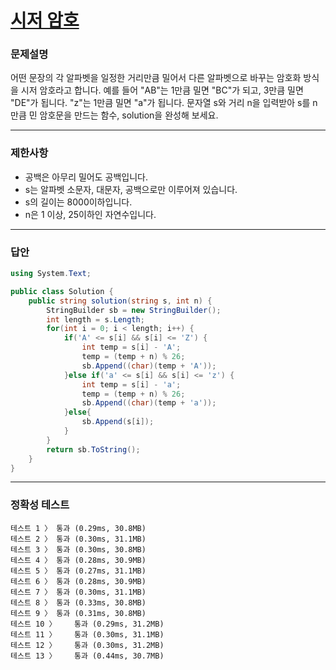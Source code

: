 # <a href="https://school.programmers.co.kr/learn/courses/30/lessons/12926">시저 암호</a>

### 문제설명

어떤 문장의 각 알파벳을 일정한 거리만큼 밀어서 다른 알파벳으로 바꾸는 암호화 방식을 시저 암호라고 합니다. 예를 들어 "AB"는 1만큼 밀면 "BC"가 되고, 3만큼 밀면 "DE"가 됩니다. "z"는 1만큼 밀면 "a"가 됩니다. 문자열 s와 거리 n을 입력받아 s를 n만큼 민 암호문을 만드는 함수, solution을 완성해 보세요.

***

### 제한사항

 - 공백은 아무리 밀어도 공백입니다.
 - s는 알파벳 소문자, 대문자, 공백으로만 이루어져 있습니다.
 - s의 길이는 8000이하입니다.
 - n은 1 이상, 25이하인 자연수입니다.

***

### 답안
``` csharp
using System.Text;

public class Solution {
    public string solution(string s, int n) {
        StringBuilder sb = new StringBuilder();
        int length = s.Length;
        for(int i = 0; i < length; i++) {
            if('A' <= s[i] && s[i] <= 'Z') {
                int temp = s[i] - 'A';
                temp = (temp + n) % 26;
                sb.Append((char)(temp + 'A'));
            }else if('a' <= s[i] && s[i] <= 'z') {
                int temp = s[i] - 'a';
                temp = (temp + n) % 26;
                sb.Append((char)(temp + 'a'));
            }else{
                sb.Append(s[i]);
            }
        }
        return sb.ToString();
    }
}
```

***

### 정확성 테스트
```
테스트 1 〉	통과 (0.29ms, 30.8MB)
테스트 2 〉	통과 (0.30ms, 31.1MB)
테스트 3 〉	통과 (0.30ms, 30.8MB)
테스트 4 〉	통과 (0.28ms, 30.9MB)
테스트 5 〉	통과 (0.27ms, 31.1MB)
테스트 6 〉	통과 (0.28ms, 30.9MB)
테스트 7 〉	통과 (0.30ms, 31.1MB)
테스트 8 〉	통과 (0.33ms, 30.8MB)
테스트 9 〉	통과 (0.31ms, 30.8MB)
테스트 10 〉	통과 (0.29ms, 31.2MB)
테스트 11 〉	통과 (0.30ms, 31.1MB)
테스트 12 〉	통과 (0.30ms, 31.2MB)
테스트 13 〉	통과 (0.44ms, 30.7MB)
```